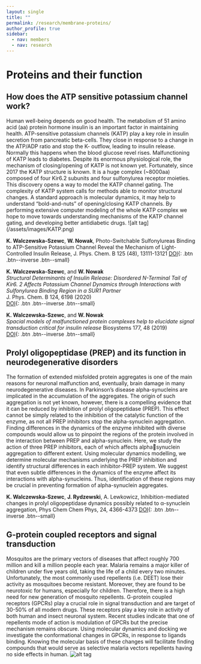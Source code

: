 ```yaml
---
layout: single
title: ""
permalink: /research/membrane-proteins/
author_profile: true
sidebar:
  - nav: members
  - nav: research
---
```


<h1>Proteins and their function</h1>


<h2> How does the ATP sensitive potassium channel work? </h2>
 Human well-being depends on good health. The metabolism of 51 amino acid (aa) protein hormone insulin is an important factor in maintaining health. ATP-sensitive potassium channels (KATP) play a key role in insulin secretion from pancreatic beta-cells. They close in response to a change in the ATP/ADP ratio and stop the K- outflow, leading to insulin release. Normally this happens when the blood glucose revel rises. Malfunctioning of KATP leads to diabetes. Despite its enormous physiological role, the mechanism of closing/opening of KATP is not known yet. Fortunately, since 2017 the KATP structure is known. It is a huge complex (~8000aa) composed of four Kir6.2 subunits and four sulfonylurea receptor moieties. This discovery opens a way to model the KATP channel gating. The complexity of KATP system calls for methods able to monitor structural changes. A standard approach is molecular dynamics, it may help to understand “bold-and-nuts” of opening/closing KATP channels. By performing extensive computer modeling of the whole KATP complex we hope to move towards understanding mechanisms of the KATP channel gating, and developing better antidiabetic drugs.
 ![alt tag](/assets/images/KATP.png)

__K. Walczewska-Szewc__, __W. Nowak__, Photo-Switchable Sulfonylureas Binding to ATP-Sensitive Potassium Channel Reveal the Mechanism of Light-Controlled Insulin Release, J. Phys. Chem. B 125 (48), 13111-13121
[DOI](https://doi.org/10.1021/acs.jpcb.1c07292){: .btn .btn--inverse .btn--small}

__K. Walczewska-Szewc__, and __W. Nowak__  
*Structural Determinants of Insulin Release: Disordered N-Terminal Tail of Kir6. 2 Affects Potassium Channel Dynamics through Interactions with Sulfonylurea Binding Region in a SUR1 Partner*  
J. Phys. Chem. B 124, 6198 (2020)  
[DOI](https://pubs.acs.org/doi/10.1021/acs.jpcb.0c02720){: .btn .btn--inverse .btn--small}  

__K. Walczewska-Szewc__, and __W. Nowak__  
*Spacial models of malfunctioned protein complexes help to elucidate signal transduction critical for insulin release*
Biosystems 177, 48 (2019)  
[DOI](https://doi.org/10.1016/j.biosystems.2018.11.001){: .btn .btn--inverse .btn--small}   

<h2> Prolyl oligopeptidase (PREP) and its function in neurodegenerative disorders </h2>

The formation of extended misfolded protein aggregates is one of the main reasons for neuronal malfunction and, eventually, brain damage in many neurodegenerative diseases. In Parkinson’s disease alpha-synucleins are implicated in the accumulation of the aggregates. The origin of such aggregation is not yet known, however, there is a compelling evidence that it can be reduced by inhibition of prolyl oligopeptidase (PREP). This effect cannot be simply related to the inhibition of the catalytic function of the enzyme, as not all PREP inhibitors stop the alpha-synuclein aggregation. Finding differences in the dynamics of the enzyme inhibited with diverse compounds would allow us to pinpoint the regions of the protein involved in the interaction between PREP and alpha-synuclein. Here, we study the action of three PREP inhibitors, each of which affects alphasynuclein aggregation to different extent. Using molecular dynamics modelling, we determine molecular mechanisms underlying the PREP inhibition and identify structural differences in each inhibitor-PREP system. We suggest that even subtle differences in the dynamics of the enzyme affect its interactions with alpha-synucleins. Thus, identification of these regions may be crucial in preventing formation of alpha-synuclein aggregates.

__K. Walczewska-Szewc__, __J. Rydzewski__, A. Lewkowicz, Inhibition-mediated changes in prolyl oligopeptidase dynamics possibly related to α-synuclein aggregation, Phys Chem Chem Phys, 24, 4366-4373 
[DOI](https://doi.org/10.1039/D1CP05238A){: .btn .btn--inverse .btn--small}


<h2> G-protein coupled receptors and signal transduction </h2>

 Mosquitos are the primary vectors of diseases that affect roughly 700 million and kill a million people each year. Malaria remains a major killer of children under five years old, taking the life of a child every two minutes. Unfortunately, the most commonly used repellents (i.e. DEET) lose their activity as mosquitoes become resistant. Moreover, they are found to be neurotoxic for humans, especially for children. Therefore, there is a high need for new generation of mosquito repellents.
        G-protein coupled receptors (GPCRs) play a crucial role in signal transduction and are target of 30-50% of all modern drugs. These receptors play a key role in activity of both human and insect neuronal system. Recent studies indicate that one of repellents mode of action is modulation of GPCRs but the precise mechanism remains obscure.
        Using molecular dynamics and docking we investigate the conformational changes in GPCRs, in response to ligands binding. Knowing the molecular basis of these changes will facilitate finding compounds that would serve as selective malaria vectors repellents having no side effects in human.
 ![alt tag](/assets/images/Komary.jpg)  








